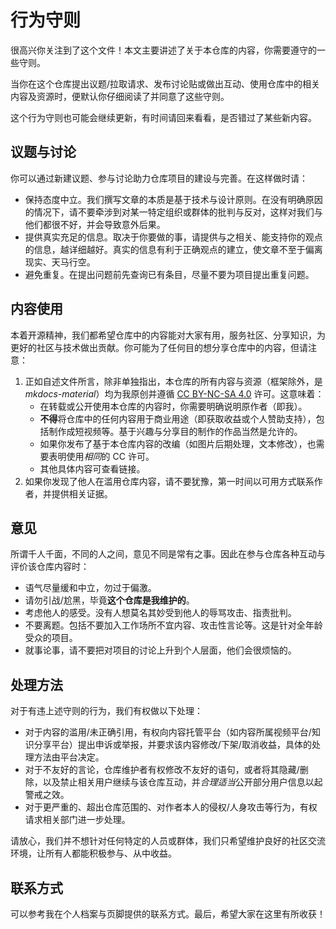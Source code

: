 # 行为守则

很高兴你关注到了这个文件！本文主要讲述了关于本仓库的内容，你需要遵守的一些守则。

当你在这个仓库提出议题/拉取请求、发布讨论贴或做出互动、使用仓库中的相关内容及资源时，便默认你仔细阅读了并同意了这些守则。

这个行为守则也可能会继续更新，有时间请回来看看，是否错过了某些新内容。

## 议题与讨论

你可以通过新建议题、参与讨论助力仓库项目的建设与完善。在这样做时请：

- 保持态度中立。我们撰写文章的本质是基于技术与设计原则。在没有明确原因的情况下，请不要牵涉到对某一特定组织或群体的批判与反对，这样对我们与他们都很不好，并会导致意外后果。
- 提供真实充足的信息。取决于你要做的事，请提供与之相关、能支持你的观点的信息，越详细越好。真实的信息有利于正确观点的建立，使文章不至于偏离现实、天马行空。
- 避免重复。在提出问题前先查询已有条目，尽量不要为项目提出重复问题。

## 内容使用

本着开源精神，我们都希望仓库中的内容能对大家有用，服务社区、分享知识，为更好的社区与技术做出贡献。你可能为了任何目的想分享仓库中的内容，但请注意：

1. 正如自述文件所言，除非单独指出，本仓库的所有内容与资源（框架除外，是 *mkdocs-material*）均为我原创并遵循 [CC BY-NC-SA 4.0](https://creativecommons.org/licenses/by-nc-nd/4.0/?ref=chooser-v1) 许可。这意味着：
   - 在转载或公开使用本仓库的内容时，你需要明确说明原作者（即我）。
   - **不得**将仓库中的任何内容用于商业用途（即获取收益或个人赞助支持），包括制作成短视频等。基于兴趣与分享目的制作的作品当然是允许的。
   - 如果你发布了基于本仓库内容的改编（如图片后期处理，文本修改），也需要表明使用*相同*的 CC 许可。
   - 其他具体内容可查看链接。
2. 如果你发现了他人在滥用仓库内容，请不要犹豫，第一时间以可用方式联系作者，并提供相关证据。

## 意见

所谓千人千面，不同的人之间，意见不同是常有之事。因此在参与仓库各种互动与评价该仓库内容时：

- 语气尽量缓和中立，勿过于偏激。
- 请勿引战/尬黑，毕竟**这个仓库是我维护的**。
- 考虑他人的感受。没有人想莫名其妙受到他人的辱骂攻击、指责批判。
- 不要离题。包括不要加入工作场所不宜内容、攻击性言论等。这是针对全年龄受众的项目。
- 就事论事，请不要把对项目的讨论上升到个人层面，他们会很烦恼的。

## 处理方法

对于有违上述守则的行为，我们有权做以下处理：

- 对于内容的滥用/未正确引用，有权向内容托管平台（如内容所属视频平台/知识分享平台）提出申诉或举报，并要求该内容修改/下架/取消收益，具体的处理方法由平台决定。
- 对于不友好的言论，仓库维护者有权修改不友好的语句，或者将其隐藏/删除，以及禁止相关用户继续与该仓库互动，并*合理适当*公开部分用户信息以起警戒之效。
- 对于更严重的、超出仓库范围的、对作者本人的侵权/人身攻击等行为，有权请求相关部门进一步处理。

请放心，我们并不想针对任何特定的人员或群体，我们只希望维护良好的社区交流环境，让所有人都能积极参与、从中收益。

## 联系方式

可以参考我在个人档案与页脚提供的联系方式。最后，希望大家在这里有所收获！
